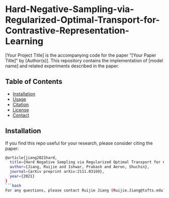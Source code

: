 # Hard-Negative-Sampling-via-Regularized-Optimal-Transport-for-Contrastive-Representation-Learning

[Your Project Title] is the accompanying code for the paper "[Your Paper Title]" by [Author(s)]. This repository contains the implementation of [model name] and related experiments described in the paper.

## Table of Contents
- [Installation](#installation)
- [Usage](#usage)
- [Citation](#citation)
- [License](#license)
- [Contact](#contact)

## Installation

If you find this repo useful for your research, please consider citing the paper:

```bash
@article{jiang2021hard,
  title={Hard Negative Sampling via Regularized Optimal Transport for Contrastive Representation Learning},
  author={Jiang, Ruijie and Ishwar, Prakash and Aeron, Shuchin},
  journal={arXiv preprint arXiv:2111.03169},
  year={2021}
}
```bash
For any questions, please contact Ruijie Jiang (Ruijie.Jiang@tufts.edu)
